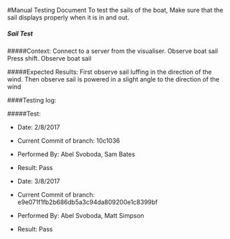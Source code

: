 #Manual Testing Document 
To test the sails of the boat, Make sure that the sail displays properly when it is in and out.

##### Sail Test
#####Context:
    Connect to a server from the visualiser. Observe boat sail
    Press shift. Observe boat sail
    
#####Expected Results:
    First observe sail luffing in the direction of the wind.
    Then observe sail is powered in a slight angle to the direction of the wind
    

####Testing log:

#####Test:
   
- Date: 2/8/2017
- Current Commit of branch: 10c1036
- Performed By: Abel Svoboda, Sam Bates
- Result: Pass

    
- Date: 3/8/2017
- Current Commit of branch: e9e071f1fb2b686db5a3c94da809200e1c8399bf
- Performed By: Abel Svoboda, Matt Simpson
- Result: Pass
    
